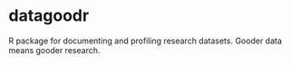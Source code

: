 # datagoodr
R package for documenting and profiling research datasets. Gooder data means gooder research.
